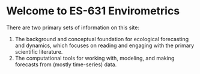 # Welcome to ES-631 Envirometrics

There are two primary sets of information on this site:

1. The background and conceptual foundation for ecological forecasting and dynamics, which focuses on reading and engaging with the primary scientific literature.
2. The computational tools for working with, modeling, and making forecasts from (mostly time-series) data.





